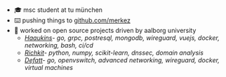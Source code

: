 * 🎓  msc student at tu münchen 
* ⌨️  pushing things to <a href="github.com/merkez">github.com/merkez</a> 
* 🧮  worked on open source projects driven by aalborg university
  * *<a href="https://github.com/aau-network-security/haaukins">Haaukins</a>- go, grpc, postresql, mongodb, wireguard, vuejs, docker, networking, bash, ci/cd*
  * *<a href="https://github.com/aau-network-security/richkit">Richkit</a>- python, numpy, scikit-learn, dnssec, domain analysis*
  * *<a href="https://github.com/aau-network-security/defatt">Defatt</a>- go, openvswitch, advanced networking, wireguard, docker, virtual machines*

  

